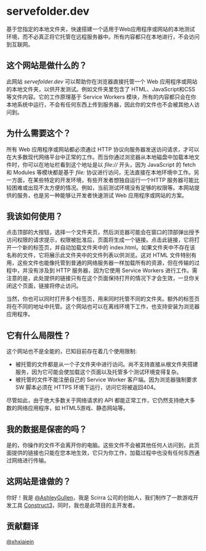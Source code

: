 # servefolder.dev
基于您指定的本地文件夹，快速搭建一个适用于Web应用程序或网站的本地测试环境，而不必真正将它托管在远程服务器中。所有内容都只在本地进行，不会访问到互联网。

## 这个网站是做什么的？
此网站 *servefolder.dev* 可以帮助你在浏览器直接托管一个 Web 应用程序或网站的本地文件夹，以供开发测试。例如文件夹里包含了 HTML、JavaScript和CSS 等文件内容。它的工作原理基于 Service Workers 模块，所有的内容都只会在你本地系统中运行，不会有任何东西上传到服务器，因此你的文件也不会被其他人访问到。

## 为什么需要这个？
所有 Web 应用程序或网站都必须通过 HTTP 协议向服务器发送访问请求，才可以在大多数现代网络平台中正常的工作。而当你通过浏览器从本地磁盘中加载本地文件时，你可以在地址栏看到这个地址是以 *file://* 开头，因为 JavaScript 的 fetch 和 Modules 等模块都是基于 *file:* 协议进行访问，无法直接在本地环境中工作。另一方面，在某些特定的开发环境，有些开发者想独自运行一个HTTP 服务器可能比较困难或出现不太方便的情况。例如，当前测试环境没有足够的权限等。本网站提供的服务，也是另一种能够让开发者快速测试 Web 应用程序或网站的方案。

## 我该如何使用？
点击顶部的大按钮，选择一个文件夹页，然后浏览器可能会在窗口的顶部弹出授予访问权限的请求提示，权限被批准后，页面将生成一个链接。点击此链接，它将打开一个新的标签页，并自动加载文件夹中的 index.html。如果文件夹中不存在该名称的文件，它将展示此文件夹中的文件列表以供浏览。这对 HTML 文件特别有用，这些文件也能像托管到普通的网络服务器一样加载所有的资源，但在传输的过程中，并没有涉及到 HTTP 服务器，因为它使用 Service Workers 进行工作。需注意的是，此处提供的链接只有在这个页面保持打开的情况下才会生效，一旦你关闭这个页面，链接将停止访问。
 
当然，你也可以同时打开多个标签页，用来同时托管不同的文件夹。额外的标签页将在不同的地址中托管。这个网站也可以在离线环境下工作，也支持安装为浏览器应用程序。

## 它有什么局限性？
这个网站也不是全能的，已知目前存在着几个使用限制:

- 被托管的文件都是从一个子文件夹中进行访问。尚不支持直接从根文件夹搭建服务，因为它可能会使加载这个页面以及托管多个测试环境变得复杂。
- 被托管的文件不能注册自己的 Service Worker 客户端。因为浏览器强制要求 SW 脚本必须在 HTTPS 环境下运行，访问它将被返回404。

尽管如此，由于绝大多数关于网络请求的 API 都能正常工作，它仍然支持绝大多数的网络应用程序，如 HTML5游戏、静态网站等。
 
## 我的数据是保密的吗？
是的，你操作的文件不会离开你的电脑。这些文件不会被其他任何人访问到，此页面提供的链接也只能在您本地生效，它只为你工作，加载过程中也没有任何东西通过网络进行传输。

## 这网站是谁做的？
你好！我是 [@AshleyGullen](https://twitter.com/ashleygullen)，我是 Scirra 公司的创始人，我们制作了一款游戏开发工具 [Construct3](https://www.construct.net/)，同时，我也是此项目的主开发者。

## 贡献翻译
[@xhxiaiein](https://github.com/XHXIAIEIN)
